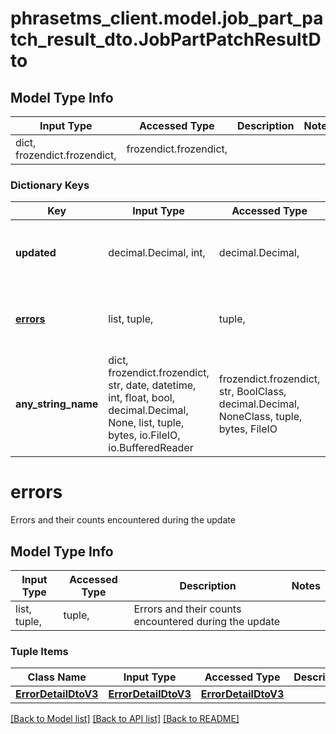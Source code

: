 # phrasetms_client.model.job_part_patch_result_dto.JobPartPatchResultDto

## Model Type Info

| Input Type                   | Accessed Type          | Description | Notes |
| ---------------------------- | ---------------------- | ----------- | ----- |
| dict, frozendict.frozendict, | frozendict.frozendict, |             |

### Dictionary Keys

| Key                   | Input Type                                                                                                                                  | Accessed Type                                                                           | Description                                                        | Notes                                     |
| --------------------- | ------------------------------------------------------------------------------------------------------------------------------------------- | --------------------------------------------------------------------------------------- | ------------------------------------------------------------------ | ----------------------------------------- |
| **updated**           | decimal.Decimal, int,                                                                                                                       | decimal.Decimal,                                                                        | Number of successfully updated job parts                           | [optional] value must be a 32 bit integer |
| **[errors](#errors)** | list, tuple,                                                                                                                                | tuple,                                                                                  | Errors and their counts encountered during the update              | [optional]                                |
| **any_string_name**   | dict, frozendict.frozendict, str, date, datetime, int, float, bool, decimal.Decimal, None, list, tuple, bytes, io.FileIO, io.BufferedReader | frozendict.frozendict, str, BoolClass, decimal.Decimal, NoneClass, tuple, bytes, FileIO | any string name can be used but the value must be the correct type | [optional]                                |

# errors

Errors and their counts encountered during the update

## Model Type Info

| Input Type   | Accessed Type | Description                                           | Notes |
| ------------ | ------------- | ----------------------------------------------------- | ----- |
| list, tuple, | tuple,        | Errors and their counts encountered during the update |

### Tuple Items

| Class Name                                  | Input Type                                  | Accessed Type                               | Description | Notes |
| ------------------------------------------- | ------------------------------------------- | ------------------------------------------- | ----------- | ----- |
| [**ErrorDetailDtoV3**](ErrorDetailDtoV3.md) | [**ErrorDetailDtoV3**](ErrorDetailDtoV3.md) | [**ErrorDetailDtoV3**](ErrorDetailDtoV3.md) |             |

[[Back to Model list]](../../README.md#documentation-for-models) [[Back to API list]](../../README.md#documentation-for-api-endpoints) [[Back to README]](../../README.md)
